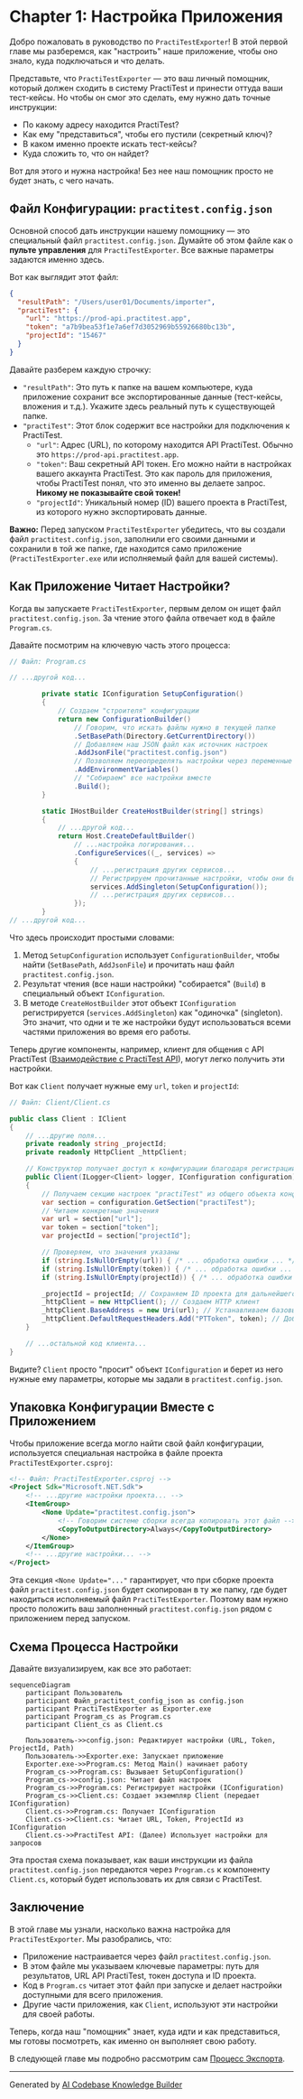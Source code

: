 # Chapter 1: Настройка Приложения


Добро пожаловать в руководство по `PractiTestExporter`! В этой первой главе мы разберемся, как "настроить" наше приложение, чтобы оно знало, куда подключаться и что делать.

Представьте, что `PractiTestExporter` — это ваш личный помощник, который должен сходить в систему PractiTest и принести оттуда ваши тест-кейсы. Но чтобы он смог это сделать, ему нужно дать точные инструкции:

*   По какому адресу находится PractiTest?
*   Как ему "представиться", чтобы его пустили (секретный ключ)?
*   В каком именно проекте искать тест-кейсы?
*   Куда сложить то, что он найдет?

Вот для этого и нужна настройка! Без нее наш помощник просто не будет знать, с чего начать.

## Файл Конфигурации: `practitest.config.json`

Основной способ дать инструкции нашему помощнику — это специальный файл `practitest.config.json`. Думайте об этом файле как о **пульте управления** для `PractiTestExporter`. Все важные параметры задаются именно здесь.

Вот как выглядит этот файл:

```json
{
  "resultPath": "/Users/user01/Documents/importer",
  "practiTest": {
    "url": "https://prod-api.practitest.app",
    "token": "a7b9bea53f1e7a6ef7d3052969b55926680bc13b",
    "projectId": "15467"
  }
}
```

Давайте разберем каждую строчку:

*   `"resultPath"`: Это путь к папке на вашем компьютере, куда приложение сохранит все экспортированные данные (тест-кейсы, вложения и т.д.). Укажите здесь реальный путь к существующей папке.
*   `"practiTest"`: Этот блок содержит все настройки для подключения к PractiTest.
    *   `"url"`: Адрес (URL), по которому находится API PractiTest. Обычно это `https://prod-api.practitest.app`.
    *   `"token"`: Ваш секретный API токен. Его можно найти в настройках вашего аккаунта PractiTest. Это как пароль для приложения, чтобы PractiTest понял, что это именно вы делаете запрос. **Никому не показывайте свой токен!**
    *   `"projectId"`: Уникальный номер (ID) вашего проекта в PractiTest, из которого нужно экспортировать данные.

**Важно:** Перед запуском `PractiTestExporter` убедитесь, что вы создали файл `practitest.config.json`, заполнили его своими данными и сохранили в той же папке, где находится само приложение (`PractiTestExporter.exe` или исполняемый файл для вашей системы).

## Как Приложение Читает Настройки?

Когда вы запускаете `PractiTestExporter`, первым делом он ищет файл `practitest.config.json`. За чтение этого файла отвечает код в файле `Program.cs`.

Давайте посмотрим на ключевую часть этого процесса:

```csharp
// Файл: Program.cs

// ...другой код...

        private static IConfiguration SetupConfiguration()
        {
            // Создаем "строителя" конфигурации
            return new ConfigurationBuilder()
                // Говорим, что искать файлы нужно в текущей папке
                .SetBasePath(Directory.GetCurrentDirectory())
                // Добавляем наш JSON файл как источник настроек
                .AddJsonFile("practitest.config.json")
                // Позволяем переопределять настройки через переменные окружения (для продвинутых сценариев)
                .AddEnvironmentVariables()
                // "Собираем" все настройки вместе
                .Build();
        }

        static IHostBuilder CreateHostBuilder(string[] strings)
        {
            // ...другой код...
            return Host.CreateDefaultBuilder()
                // ...настройка логирования...
                .ConfigureServices((_, services) =>
                {
                    // ...регистрация других сервисов...
                    // Регистрируем прочитанные настройки, чтобы они были доступны всему приложению
                    services.AddSingleton(SetupConfiguration());
                    // ...регистрация других сервисов...
                });
        }
// ...другой код...
```

Что здесь происходит простыми словами:

1.  Метод `SetupConfiguration` использует `ConfigurationBuilder`, чтобы найти (`SetBasePath`, `AddJsonFile`) и прочитать наш файл `practitest.config.json`.
2.  Результат чтения (все наши настройки) "собирается" (`Build`) в специальный объект `IConfiguration`.
3.  В методе `CreateHostBuilder` этот объект `IConfiguration` регистрируется (`services.AddSingleton`) как "одиночка" (singleton). Это значит, что одни и те же настройки будут использоваться всеми частями приложения во время его работы.

Теперь другие компоненты, например, клиент для общения с API PractiTest ([Взаимодействие с PractiTest API](03_взаимодействие_с_practitest_api_.md)), могут легко получить эти настройки.

Вот как `Client` получает нужные ему `url`, `token` и `projectId`:

```csharp
// Файл: Client/Client.cs

public class Client : IClient
{
    // ...другие поля...
    private readonly string _projectId;
    private readonly HttpClient _httpClient;

    // Конструктор получает доступ к конфигурации благодаря регистрации в Program.cs
    public Client(ILogger<Client> logger, IConfiguration configuration)
    {
        // Получаем секцию настроек "practiTest" из общего объекта конфигурации
        var section = configuration.GetSection("practiTest");
        // Читаем конкретные значения
        var url = section["url"];
        var token = section["token"];
        var projectId = section["projectId"];

        // Проверяем, что значения указаны
        if (string.IsNullOrEmpty(url)) { /* ... обработка ошибки ... */ }
        if (string.IsNullOrEmpty(token)) { /* ... обработка ошибки ... */ }
        if (string.IsNullOrEmpty(projectId)) { /* ... обработка ошибки ... */ }

        _projectId = projectId; // Сохраняем ID проекта для дальнейшего использования
        _httpClient = new HttpClient(); // Создаем HTTP клиент
        _httpClient.BaseAddress = new Uri(url); // Устанавливаем базовый адрес API
        _httpClient.DefaultRequestHeaders.Add("PTToken", token); // Добавляем токен для авторизации
    }

    // ...остальной код клиента...
}
```

Видите? `Client` просто "просит" объект `IConfiguration` и берет из него нужные ему параметры, которые мы задали в `practitest.config.json`.

## Упаковка Конфигурации Вместе с Приложением

Чтобы приложение всегда могло найти свой файл конфигурации, используется специальная настройка в файле проекта `PractiTestExporter.csproj`:

```xml
<!-- Файл: PractiTestExporter.csproj -->
<Project Sdk="Microsoft.NET.Sdk">
    <!-- ...другие настройки проекта... -->
    <ItemGroup>
        <None Update="practitest.config.json">
            <!-- Говорим системе сборки всегда копировать этот файл -->
            <CopyToOutputDirectory>Always</CopyToOutputDirectory>
        </None>
    </ItemGroup>
    <!-- ...другие настройки... -->
</Project>
```

Эта секция `<None Update="..."` гарантирует, что при сборке проекта файл `practitest.config.json` будет скопирован в ту же папку, где будет находиться исполняемый файл `PractiTestExporter`. Поэтому вам нужно просто положить ваш заполненный `practitest.config.json` рядом с приложением перед запуском.

## Схема Процесса Настройки

Давайте визуализируем, как все это работает:

```mermaid
sequenceDiagram
    participant Пользователь
    participant Файл_practitest_config_json as config.json
    participant PractiTestExporter as Exporter.exe
    participant Program_cs as Program.cs
    participant Client_cs as Client.cs

    Пользователь->>config.json: Редактирует настройки (URL, Token, ProjectId, Path)
    Пользователь->>Exporter.exe: Запускает приложение
    Exporter.exe->>Program.cs: Метод Main() начинает работу
    Program_cs->>Program.cs: Вызывает SetupConfiguration()
    Program_cs->>config.json: Читает файл настроек
    Program_cs->>Program.cs: Регистрирует настройки (IConfiguration)
    Program_cs->>Client.cs: Создает экземпляр Client (передает IConfiguration)
    Client.cs->>Program.cs: Получает IConfiguration
    Client.cs->>Client.cs: Читает URL, Token, ProjectId из IConfiguration
    Client.cs->>PractiTest API: (Далее) Использует настройки для запросов
```

Эта простая схема показывает, как ваши инструкции из файла `practitest.config.json` передаются через `Program.cs` к компоненту `Client.cs`, который будет использовать их для связи с PractiTest.

## Заключение

В этой главе мы узнали, насколько важна настройка для `PractiTestExporter`. Мы разобрались, что:

*   Приложение настраивается через файл `practitest.config.json`.
*   В этом файле мы указываем ключевые параметры: путь для результатов, URL API PractiTest, токен доступа и ID проекта.
*   Код в `Program.cs` читает этот файл при запуске и делает настройки доступными для всего приложения.
*   Другие части приложения, как `Client`, используют эти настройки для своей работы.

Теперь, когда наш "помощник" знает, куда идти и как представиться, мы готовы посмотреть, как именно он выполняет свою работу.

В следующей главе мы подробно рассмотрим сам [Процесс Экспорта](02_процесс_экспорта_.md).

---

Generated by [AI Codebase Knowledge Builder](https://github.com/The-Pocket/Tutorial-Codebase-Knowledge)